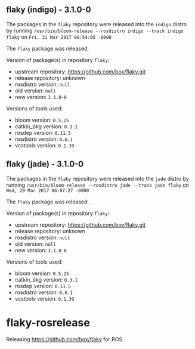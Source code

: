 ## flaky (indigo) - 3.1.0-0

The packages in the `flaky` repository were released into the `indigo` distro by running `/usr/bin/bloom-release --rosdistro indigo --track indigo flaky` on `Fri, 31 Mar 2017 00:54:05 -0000`

The `flaky` package was released.

Version of package(s) in repository `flaky`:

- upstream repository: https://github.com/box/flaky.git
- release repository: unknown
- rosdistro version: `null`
- old version: `null`
- new version: `3.1.0-0`

Versions of tools used:

- bloom version: `0.5.25`
- catkin_pkg version: `0.3.1`
- rosdep version: `0.11.5`
- rosdistro version: `0.6.1`
- vcstools version: `0.1.39`


## flaky (jade) - 3.1.0-0

The packages in the `flaky` repository were released into the `jade` distro by running `/usr/bin/bloom-release --rosdistro jade --track jade flaky` on `Wed, 29 Mar 2017 06:07:27 -0000`

The `flaky` package was released.

Version of package(s) in repository `flaky`:

- upstream repository: https://github.com/box/flaky.git
- release repository: unknown
- rosdistro version: `null`
- old version: `null`
- new version: `3.1.0-0`

Versions of tools used:

- bloom version: `0.5.25`
- catkin_pkg version: `0.3.1`
- rosdep version: `0.11.5`
- rosdistro version: `0.6.1`
- vcstools version: `0.1.39`


# flaky-rosrelease
Releasing https://github.com/box/flaky for ROS
